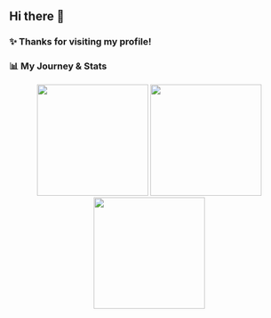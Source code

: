 ## Hi there 👋
### ✨ Thanks for visiting my profile!

### 📊 My Journey & Stats
<div align="center">
  <img src="https://roadmap.sh/card/tall/67121d5e791f57dd60aecb5a?variant=dark" height="200" />
  <img src="https://github-readme-stats.vercel.app/api?username=xMikuzoo&theme=tokyonight&show_icons=true" height="200" />
  <img src="https://github-readme-stats.vercel.app/api/top-langs/?username=xMikuzoo&theme=tokyonight&layout=compact" height="200" />
</div>
